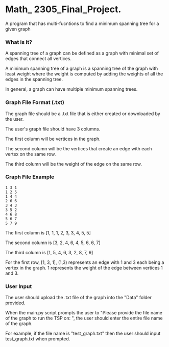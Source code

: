# Math_ 2305_Final_Project.

A program that has multi-fucntions to find a minimum spanning tree for a given graph

### What is it?


A spanning tree of a graph can be defined 
as a graph with minimal set of edges that connect all vertices. 

A minimum spanning tree of a graph is a spanning tree of the graph with least weight where the weight is computed by adding the weights of all the edges in the spanning tree.

In general, a graph can have multiple minimum spanning trees.    

### Graph File Format (.txt)

The graph file should be a .txt file that is either created or downloaded by the user.

The user's graph file should have 3 columns.

The first column will be vertices in the graph.

The second column will be the vertices that create an edge with each vertex on the same row.

The third column will be the weight of the edge on the same row.

### Graph File Example

```
1 3 1
1 2 5
1 4 4
2 6 6
3 4 3
3 5 2
4 6 8
5 6 7
5 7 9
```

The first column is [1, 1, 1, 2, 3, 3, 4, 5, 5]

The second column is [3, 2, 4, 6, 4, 5, 6, 6, 7]

The third column is [1, 5, 4, 6, 3, 2, 8, 7, 9]

For the first row, [1, 3, 1], (1,3) represents an edge with 1 and 3 each being a vertex in the graph. 1 represents the weight of the edge between vertices 1 and 3.

### User Input

The user should upload the .txt file of the graph into the "Data" folder provided.

When the main.py script prompts the user to "Please provide the file name of the graph to run the TSP on: ", the user should enter the entire file name of the graph.

For example, if the file name is "test_graph.txt" then the user should input test_graph.txt when prompted.
